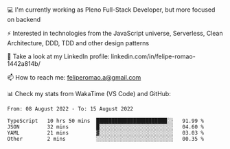 💻 I'm currently working as Pleno Full-Stack Developer, but more focused on backend

⚡ Interested in technologies from the JavaScript universe, Serverless, Clean Architecture, DDD, TDD and other design patterns

👥 Take a look at my LinkedIn profile: linkedin.com/in/felipe-romao-1442a814b/

📫 How to reach me: feliperomao.a@gmail.com

📊 Check my stats from WakaTime (VS Code) and GitHub:

<!--START_SECTION:waka-->

```text
From: 08 August 2022 - To: 15 August 2022

TypeScript   10 hrs 50 mins  ███████████████████████░░   91.99 %
JSON         32 mins         █░░░░░░░░░░░░░░░░░░░░░░░░   04.60 %
YAML         21 mins         ▓░░░░░░░░░░░░░░░░░░░░░░░░   03.03 %
Other        2 mins          ░░░░░░░░░░░░░░░░░░░░░░░░░   00.35 %
```

<!--END_SECTION:waka-->
